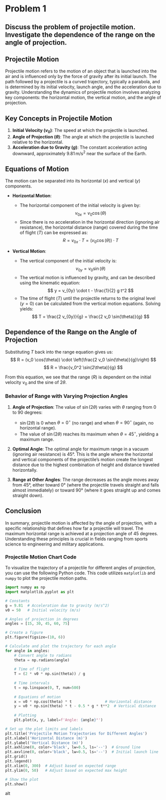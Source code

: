 # Problem 1

## Discuss the problem of projectile motion. Investigate the dependence of the range on the angle of projection.

## Projectile Motion

Projectile motion refers to the motion of an object that is launched into the air and is influenced only by the force of gravity after its initial launch. The path followed by a projectile is a curved trajectory, typically a parabola, and is determined by its initial velocity, launch angle, and the acceleration due to gravity. Understanding the dynamics of projectile motion involves analyzing key components: the horizontal motion, the vertical motion, and the angle of projection.



## Key Concepts in Projectile Motion

1. **Initial Velocity ($v_0$)**: The speed at which the projectile is launched.
2. **Angle of Projection ($\theta$)**: The angle at which the projectile is launched relative to the horizontal.
3. **Acceleration due to Gravity ($g$)**: The constant acceleration acting downward, approximately $9.81 \, \text{m/s}^2$ near the surface of the Earth.

## Equations of Motion

The motion can be separated into its horizontal ($x$) and vertical ($y$) components. 

- **Horizontal Motion**: 
  - The horizontal component of the initial velocity is given by:
    $$
    v_{0x} = v_0 \cos(\theta)
    $$
  - Since there is no acceleration in the horizontal direction (ignoring air resistance), the horizontal distance (range) covered during the time of flight ($T$) can be expressed as:
    $$
    R = v_{0x} \cdot T = (v_0 \cos(\theta)) \cdot T
    $$

- **Vertical Motion**: 
  - The vertical component of the initial velocity is:
    $$
    v_{0y} = v_0 \sin(\theta)
    $$
  - The vertical motion is influenced by gravity, and can be described using the kinematic equation:
    $$
    y = v_{0y} \cdot t - \frac{1}{2} g t^2
    $$
  - The time of flight ($T$) until the projectile returns to the original level ($y = 0$) can be calculated from the vertical motion equations. Solving yields:
    $$
    T = \frac{2 v_{0y}}{g} = \frac{2 v_0 \sin(\theta)}{g}
    $$

## Dependence of the Range on the Angle of Projection

Substituting $T$ back into the range equation gives us:
$$
R = (v_0 \cos(\theta)) \cdot \left(\frac{2 v_0 \sin(\theta)}{g}\right)
$$
$$
R = \frac{v_0^2 \sin(2\theta)}{g}
$$

From this equation, we see that the range ($R$) is dependent on the initial velocity $v_0$ and the sine of $2\theta$.

### Behavior of Range with Varying Projection Angles

1. **Angle of Projection**: The value of $\sin(2\theta)$ varies with $\theta$ ranging from 0 to 90 degrees:
   - $\sin(2\theta)$ is 0 when $\theta = 0^\circ$ (no range) and when $\theta = 90^\circ$ (again, no horizontal range).
   - The value of $\sin(2\theta)$ reaches its maximum when $\theta = 45^\circ$, yielding a maximum range.

2. **Optimal Angle**: The optimal angle for maximum range in a vacuum (ignoring air resistance) is 45°. This is the angle where the horizontal and vertical components of the projectile’s motion create the longest distance due to the highest combination of height and distance traveled horizontally.

3. **Range at Other Angles**: The range decreases as the angle moves away from 45°, either toward 0° (where the projectile travels straight and falls almost immediately) or toward 90° (where it goes straight up and comes straight down).

## Conclusion

In summary, projectile motion is affected by the angle of projection, with a specific relationship that defines how far a projectile will travel. The maximum horizontal range is achieved at a projection angle of 45 degrees. Understanding these principles is crucial in fields ranging from sports science to engineering and military applications.

### Projectile Motion Chart Code

To visualize the trajectory of a projectile for different angles of projection, you can use the following Python code. This code utilizes `matplotlib` and `numpy` to plot the projectile motion paths.

```python
import numpy as np
import matplotlib.pyplot as plt

# Constants
g = 9.81  # Acceleration due to gravity (m/s^2)
v0 = 50   # Initial velocity (m/s)

# Angles of projection in degrees
angles = [15, 30, 45, 60, 75]

# Create a figure
plt.figure(figsize=(10, 6))

# Calculate and plot the trajectory for each angle
for angle in angles:
    # Convert angle to radians
    theta = np.radians(angle)
    
    # Time of flight
    T = (2 * v0 * np.sin(theta)) / g
    
    # Time intervals
    t = np.linspace(0, T, num=500)
    
    # Equations of motion
    x = v0 * np.cos(theta) * t               # Horizontal distance
    y = v0 * np.sin(theta) * t - 0.5 * g * t**2  # Vertical distance
    
    # Plotting
    plt.plot(x, y, label=f'Angle: {angle}°')

# Set up the plot limits and labels
plt.title('Projectile Motion Trajectories for Different Angles')
plt.xlabel('Horizontal Distance (m)')
plt.ylabel('Vertical Distance (m)')
plt.axhline(0, color='black', lw=0.5, ls='--')  # Ground line
plt.axvline(0, color='black', lw=0.5, ls='--')  # Initial launch line
plt.grid()
plt.legend()
plt.xlim(0, 300)  # Adjust based on expected range
plt.ylim(0, 50)   # Adjust based on expected max height

# Show the plot
plt.show()
```
alt
